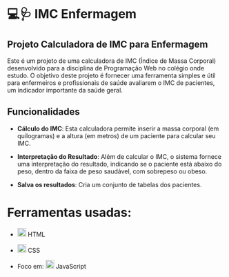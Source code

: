 # 💻🩺 IMC Enfermagem

## Projeto Calculadora de IMC para Enfermagem

Este é um projeto de uma calculadora de IMC (Índice de Massa Corporal) desenvolvido para a disciplina de Programação Web no colégio onde estudo. O objetivo deste projeto é fornecer uma ferramenta simples e útil para enfermeiros e profissionais de saúde avaliarem o IMC de pacientes, um indicador importante da saúde geral.

## Funcionalidades

- **Cálculo do IMC**: Esta calculadora permite inserir a massa corporal (em quilogramas) e a altura (em metros) de um paciente para calcular seu IMC.
  
- **Interpretação do Resultado**: Além de calcular o IMC, o sistema fornece uma interpretação do resultado, indicando se o paciente está abaixo do peso, dentro da faixa de peso saudável, com sobrepeso ou obeso.

- **Salva os resultados**: Cria um conjunto de tabelas dos pacientes.

# Ferramentas usadas: 
- <img src="https://cdn.iconscout.com/icon/free/png-64/html-2752158-2284975.png" width="20" height="20"> HTML
- <img src="https://cdn.iconscout.com/icon/free/png-64/css3-11-1175239.png" width="20" height="20"> CSS
  
-   Foco em:  <img src="https://cdn.iconscout.com/icon/free/png-64/javascript-2752148-2284965.png" width="20" height="20"> JavaScript

